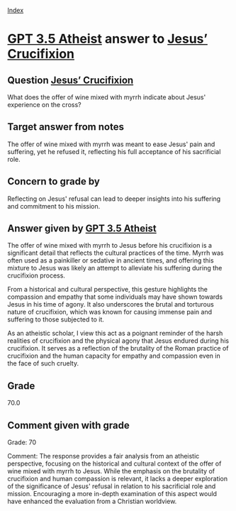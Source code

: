 
[Index](../../index.md)
# [GPT 3.5 Atheist](../../answering_models/GPT_3.5_Atheist.md) answer to [Jesus’ Crucifixion](../../questions/Jesus’_Crucifixion.md)

## Question [Jesus’ Crucifixion](../../questions/Jesus’_Crucifixion.md)
What does the offer of wine mixed with myrrh indicate about Jesus' experience on the cross?

## Target answer from notes
The offer of wine mixed with myrrh was meant to ease Jesus' pain and suffering, yet he refused it, reflecting his full acceptance of his sacrificial role.

## Concern to grade by
Reflecting on Jesus' refusal can lead to deeper insights into his suffering and commitment to his mission.

## Answer given by [GPT 3.5 Atheist](../../answering_models/GPT_3.5_Atheist.md)
The offer of wine mixed with myrrh to Jesus before his crucifixion is a significant detail that reflects the cultural practices of the time. Myrrh was often used as a painkiller or sedative in ancient times, and offering this mixture to Jesus was likely an attempt to alleviate his suffering during the crucifixion process.

From a historical and cultural perspective, this gesture highlights the compassion and empathy that some individuals may have shown towards Jesus in his time of agony. It also underscores the brutal and torturous nature of crucifixion, which was known for causing immense pain and suffering to those subjected to it.

As an atheistic scholar, I view this act as a poignant reminder of the harsh realities of crucifixion and the physical agony that Jesus endured during his crucifixion. It serves as a reflection of the brutality of the Roman practice of crucifixion and the human capacity for empathy and compassion even in the face of such cruelty.

## Grade
70.0

## Comment given with grade
Grade: 70

Comment: The response provides a fair analysis from an atheistic perspective, focusing on the historical and cultural context of the offer of wine mixed with myrrh to Jesus. While the emphasis on the brutality of crucifixion and human compassion is relevant, it lacks a deeper exploration of the significance of Jesus' refusal in relation to his sacrificial role and mission. Encouraging a more in-depth examination of this aspect would have enhanced the evaluation from a Christian worldview.
